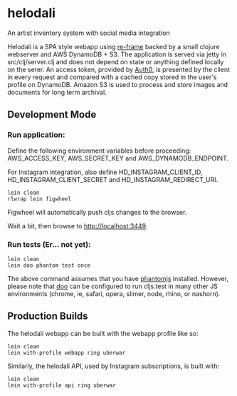 # helodali

An artist inventory system with social media integration

Helodali is a SPA style webapp using [re-frame](https://github.com/Day8/re-frame) backed by a small clojure webserver and AWS DynamoDB + S3. The application is served via jetty in src/clj/server.clj and does not depend on state or anything defined locally on the serer. An access token, provided by [Auth0](https://github.com/auth0/lock), is presented by the client in every request and compared with a cached copy stored in the user's profile on DynamoDB. Amazon S3 is used to process and store images and documents for long term archival.

## Development Mode

### Run application:
Define the following environment variables before proceeding: AWS_ACCESS_KEY, AWS_SECRET_KEY and AWS_DYNAMODB_ENDPOINT.

For Instagram integration, also define HD_INSTAGRAM_CLIENT_ID, HD_INSTAGRAM_CLIENT_SECRET and HD_INSTAGRAM_REDIRECT_URI.

```
lein clean
rlwrap lein figwheel
```

Figwheel will automatically push cljs changes to the browser.

Wait a bit, then browse to [http://localhost:3449](http://localhost:3449).

### Run tests (Er... not yet):

```
lein clean
lein doo phantom test once
```

The above command assumes that you have [phantomjs](https://www.npmjs.com/package/phantomjs) installed. However, please note that [doo](https://github.com/bensu/doo) can be configured to run cljs.test in many other JS environments (chrome, ie, safari, opera, slimer, node, rhino, or nashorn).

## Production Builds

The helodali webapp can be built with the webapp profile like so:
```
lein clean
lein with-profile webapp ring uberwar
```

Similarly, the helodali API, used by Instagram subscriptions, is built with:
```
lein clean
lein with-profile api ring uberwar
```
